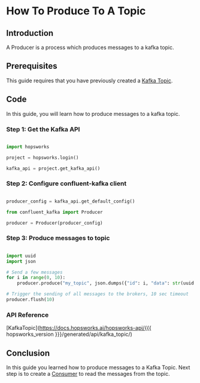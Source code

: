 # How To Produce To A Topic

## Introduction

A Producer is a process which produces messages to a kafka topic.

## Prerequisites

This guide requires that you have previously created a [Kafka Topic](create_topic.md).

## Code

In this guide, you will learn how to produce messages to a kafka topic.

### Step 1: Get the Kafka API

```python

import hopsworks

project = hopsworks.login()

kafka_api = project.get_kafka_api()

```

### Step 2: Configure confluent-kafka client

```python

producer_config = kafka_api.get_default_config()

from confluent_kafka import Producer

producer = Producer(producer_config)

```

### Step 3: Produce messages to topic

```python

import uuid
import json

# Send a few messages
for i in range(0, 10):
    producer.produce("my_topic", json.dumps({"id": i, "data": str(uuid.uuid1())}), "key")

# Trigger the sending of all messages to the brokers, 10 sec timeout
producer.flush(10)

```

### API Reference

[KafkaTopic](https://docs.hopsworks.ai/hopsworks-api/{{{ hopsworks_version }}}/generated/api/kafka_topic/)

## Conclusion

In this guide you learned how to produce messages to a Kafka Topic. Next step is to create a [Consumer](consume_messages.md) to read the messages from the topic.